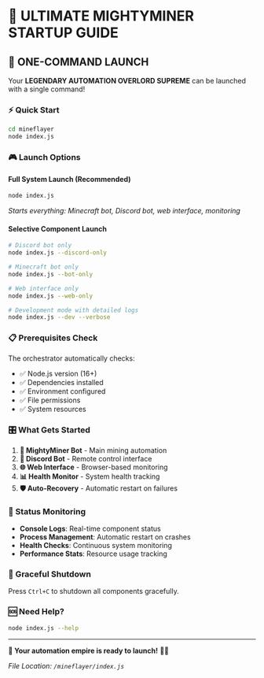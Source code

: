# 🚀 ULTIMATE MIGHTYMINER STARTUP GUIDE

## 🎯 ONE-COMMAND LAUNCH

Your **LEGENDARY AUTOMATION OVERLORD SUPREME** can be launched with a single command!

### ⚡ Quick Start
```bash
cd mineflayer
node index.js
```

### 🎮 Launch Options

#### Full System Launch (Recommended)
```bash
node index.js
```
*Starts everything: Minecraft bot, Discord bot, web interface, monitoring*

#### Selective Component Launch
```bash
# Discord bot only
node index.js --discord-only

# Minecraft bot only  
node index.js --bot-only

# Web interface only
node index.js --web-only

# Development mode with detailed logs
node index.js --dev --verbose
```

### 📋 Prerequisites Check
The orchestrator automatically checks:
- ✅ Node.js version (16+)
- ✅ Dependencies installed
- ✅ Environment configured
- ✅ File permissions
- ✅ System resources

### 🎛️ What Gets Started

1. **🤖 MightyMiner Bot** - Main mining automation
2. **💬 Discord Bot** - Remote control interface
3. **🌐 Web Interface** - Browser-based monitoring
4. **📊 Health Monitor** - System health tracking
5. **🛡️ Auto-Recovery** - Automatic restart on failures

### 🎯 Status Monitoring

- **Console Logs**: Real-time component status
- **Process Management**: Automatic restart on crashes
- **Health Checks**: Continuous system monitoring
- **Performance Stats**: Resource usage tracking

### 🛑 Graceful Shutdown

Press `Ctrl+C` to shutdown all components gracefully.

### 🆘 Need Help?

```bash
node index.js --help
```

---

**🎉 Your automation empire is ready to launch!** 🚀👑

*File Location: `/mineflayer/index.js`*

